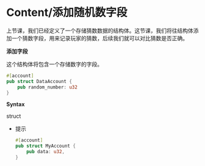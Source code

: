 # Content/添加随机数字段

上节课，我们已经定义了一个存储猜数数据的结构体。这节课，我们将往结构体添加一个猜数字段，用来记录玩家的猜数，后续我们就可以对比猜数是否正确。

**添加字段**

这个结构体将包含一个存储数字的字段。

```rust
#[account]
pub struct DataAccount {
    pub random_number: u32
}
```

**Syntax**

struct

- 提示
    
    ```rust
    #[account]
    pub struct MyAccount {
        pub data: u32,
    }
    ```